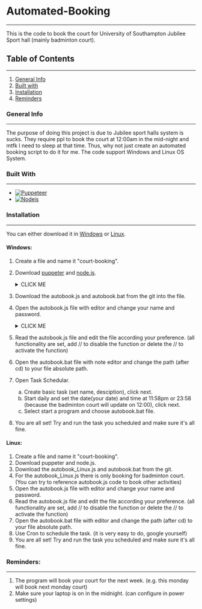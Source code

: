 # Automated-Booking
***
This is the code to book the court for University of Southampton Jubilee Sport hall (mainly badminton court).

## Table of Contents
***
1. [General Info](#general-info)
2. [Built with](#built-with)
3. [Installation](#installation)
4. [Reminders](#reminders)

### General Info
***
The purpose of doing this project is due to Jubilee sport halls system is sucks. They require ppl to book the court at 12:00am in the mid-night and mtfk I need to sleep at that time. Thus, why not just create an automated booking script to do it for me. 
The code support Windows and Linux OS System.

### Built With
***
* [![Puppeteer][Puppeteer]][Puppeteer-url]
* [![Nodejs][Node.js]][Node.js-url]

### Installation
***
You can either download it in [Windows](#windows) or [Linux](#linux).

#### Windows:
1. Create a file and name it "court-booking".
2. Download [puppeter][Puppeteer-url] and [node.js][Node.js-url].
    <details><summary>CLICK ME</summary>
    <p>

    ##### Download Puppeteer
    ```sh <!-- language you use-->
    npm i puppeteer
    
    ```
    </p></details>
4. Download the autobook.js and autobook.bat from the git into the file.
5. Open the autobook.js file with editor and change your name and password.
    <details><summary>CLICK ME</summary>
    <p>

    ```javascript
    await page.type('[name="ctl00$MainContent$InputLogin"]', 'username@soton.ac.uk'); //username
    await page.type('[name="ctl00$MainContent$InputPassword"]', 'password'); //password
    ```
    </p></details>
4. Read the autobook.js file and edit the file according your preference. (all functionality are set, add // to disable the function or delete the // to activate the function)
5. Open the autobook.bat file with note editor and change the path (after cd) to your file absolute path.
6. Open Task Schedular.<ol type="a">
    <li> Create basic task (set name, desciption), click next.</li>
    <li> Start daily and set the date(your date) and time at 11:58pm or 23:58 (because the badminton court will update on 12:00), click next.</li>
    <li> Select start a program and choose autobook.bat file.</li></ol>
7. You are all set! Try and run the task you scheduled and make sure it's all fine.

#### Linux:
1. Create a file and name it "court-booking".
2. Download puppeter and node.js.
3. Download the autobook_Linux.js and autobook.bat from the git.
4. For the autobook_Linux.js there is only booking for badminton court. (You can try to reference autobook.js code to book other activities)
5. Open the autobook.js file with editor and change your name and password.
6. Read the autobook.js file and edit the file according your preference.
    (all functionality are set, add // to disable the function or delete the // to activate the function)
6. Open the autobook.bat file with editor and change the path (after cd) to your file absolute path.
7. Use Cron to schedule the task. (it is very easy to do, google yourself)
8. You are all set! Try and run the task you scheduled and make sure it's all fine.

### Reminders:
***
1. The program will book your court for the next week. (e.g. this monday will book next monday court) 
2. Make sure your laptop is on in the midnight. (can configure in power settings)

<!-- MARKDOWN LINKS & IMAGES -->
<!-- https://www.markdownguide.org/basic-syntax/#reference-style-links -->
[Node.js]: https://img.shields.io/badge/Node.js-303030?style=for-the-badge&logo=nodedotjs&logoColor=3C873A
[Node.js-url]: https://nodejs.org/en/
[Puppeteer]: https://img.shields.io/badge/Puppeteer-01d8a2?style=for-the-badge&logo=Puppeteer&logoColor=000000
[Puppeteer-url]: https://pptr.dev/

